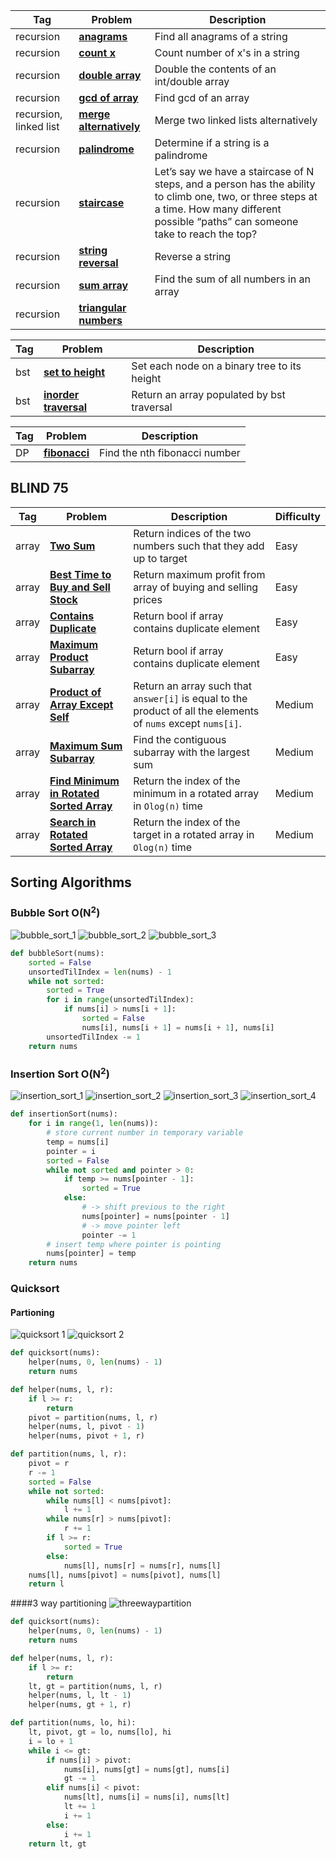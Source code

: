 |Tag|Problem|Description|
|---|-------|-----------|
| recursion | [**anagrams**](recursion/anagrams.py) | Find all anagrams of a string 
| recursion | [**count x**](recursion/count_x.py) | Count number of x's in a string
| recursion | [**double array**](recursion/double_array.py) | Double the contents of an int/double array
| recursion | [**gcd of array**](recursion/gcd.py) | Find gcd of an array
| recursion, linked list | [**merge alternatively**](recursion/mergeAlternatively.py) | Merge two linked lists alternatively 
| recursion | [**palindrome**](recursion/palindrome.py) | Determine if a string is a palindrome
| recursion | [**staircase**](recursion/staircase.py) | Let’s say we have a staircase of N steps, and a person has the ability to climb one, two, or three steps at a time. How many different possible “paths” can someone take to reach the top? 
| recursion | [**string reversal**](recursion/string_reversal.py) | Reverse a string
| recursion | [**sum array**](recursion/sumArr.py) | Find the sum of all numbers in an array 
| recursion | [**triangular numbers**](recursion/triangular_numbers.py) | 

|Tag|Problem|Description|
|---|-------|-----------|
| bst | [**set to height**](bst/bst.py) | Set each node on a binary tree to its height
| bst | [**inorder traversal**](bst/inorder_traversal.py) | Return an array populated by bst traversal

|Tag|Problem|Description|
|---|-------|-----------|
|DP | [**fibonacci**](dp/bottom-up/fib.py) | Find the nth fibonacci number

## BLIND 75

|Tag|Problem|Description|Difficulty
|---|-------|-----------|-----------
|array| [**Two Sum**](array/two_sum.py) | Return indices of the two numbers such that they add up to target | Easy
|array| [**Best Time to Buy and Sell Stock**](array/maxProf.py) | Return maximum profit from array of buying and selling prices | Easy
|array| [**Contains Duplicate**](array/containsDuplicate.py) | Return bool if array contains duplicate element | Easy
|array| [**Maximum Product Subarray**](array/maxProduct.py) | Return bool if array contains duplicate element | Easy
|array| [**Product of Array Except Self**](array/productExceptSelf.py) | Return an array such that `answer[i]` is equal to the product of all the elements of `nums` except `nums[i]`. | Medium
|array| [**Maximum Sum Subarray**](array/maxSubArray.py) | Find the contiguous subarray with the largest sum| Medium
|array| [**Find Minimum in Rotated Sorted Array**](array/findMin.py) | Return the index of the minimum in a rotated array in `Olog(n)` time | Medium
|array| [**Search in Rotated Sorted Array**](array/search.py) | Return the index of the target in a rotated array in `Olog(n)` time | Medium

## Sorting Algorithms
### Bubble Sort O(N<sup>2</sup>)
![bubble_sort_1](images/bubble_sort_1.png)
![bubble_sort_2](images/bubble_sort_2.png)
![bubble_sort_3](images/bubble_sort_3.png)
```python
def bubbleSort(nums):
    sorted = False
    unsortedTilIndex = len(nums) - 1
    while not sorted:
        sorted = True
        for i in range(unsortedTilIndex):
            if nums[i] > nums[i + 1]:
                sorted = False
                nums[i], nums[i + 1] = nums[i + 1], nums[i]
        unsortedTilIndex -= 1
    return nums
```
### Insertion Sort O(N<sup>2</sup>)
![insertion_sort_1](images/insertion_sort_1.png)
![insertion_sort_2](images/insertion_sort_2.png)
![insertion_sort_3](images/insertion_sort_3.png)
![insertion_sort_4](images/insertion_sort_4.png)
```python
def insertionSort(nums):
    for i in range(1, len(nums)):
        # store current number in temporary variable
        temp = nums[i]
        pointer = i
        sorted = False
        while not sorted and pointer > 0:
            if temp >= nums[pointer - 1]:
                sorted = True
            else:
                # -> shift previous to the right
                nums[pointer] = nums[pointer - 1]
                # -> move pointer left
                pointer -= 1
        # insert temp where pointer is pointing
        nums[pointer] = temp
    return nums
```
### Quicksort 
#### Partioning
![quicksort 1](images/quicksort_1.png)
![quicksort 2](images/quicksort_2.png)

```python
def quicksort(nums):
    helper(nums, 0, len(nums) - 1)
    return nums

def helper(nums, l, r):
    if l >= r:
        return
    pivot = partition(nums, l, r)
    helper(nums, l, pivot - 1)
    helper(nums, pivot + 1, r)

def partition(nums, l, r):
    pivot = r
    r -= 1
    sorted = False
    while not sorted:
        while nums[l] < nums[pivot]:
            l += 1
        while nums[r] > nums[pivot]:
            r += 1
        if l >= r:
            sorted = True
        else:
            nums[l], nums[r] = nums[r], nums[l]
    nums[l], nums[pivot] = nums[pivot], nums[l]
    return l
```
####3 way partitioning
![threewaypartition](images/Threewaypartitioning.png)

```python
def quicksort(nums):
    helper(nums, 0, len(nums) - 1)
    return nums

def helper(nums, l, r):
    if l >= r:
        return
    lt, gt = partition(nums, l, r)
    helper(nums, l, lt - 1)
    helper(nums, gt + 1, r)

def partition(nums, lo, hi): 
    lt, pivot, gt = lo, nums[lo], hi
    i = lo + 1
    while i <= gt:
        if nums[i] > pivot:
            nums[i], nums[gt] = nums[gt], nums[i]
            gt -= 1
        elif nums[i] < pivot:
            nums[lt], nums[i] = nums[i], nums[lt]
            lt += 1 
            i += 1
        else:
            i += 1
    return lt, gt
```
